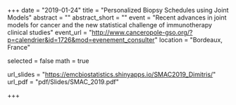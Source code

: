 +++
date = "2019-01-24"
title = "Personalized Biopsy Schedules using Joint Models"
abstract = ""
abstract_short = ""
event = "Recent advances in joint models for cancer and the new statistical challenge of immunotherapy clinical studies"
event_url = "http://www.canceropole-gso.org/?p=calendrier&id=1726&mod=evenement_consulter"
location = "Bordeaux, France"

selected = false
math = true

url_slides = "https://emcbiostatistics.shinyapps.io/SMAC2019_Dimitris/"
url_pdf = "pdf/Slides/SMAC_2019.pdf"

+++
